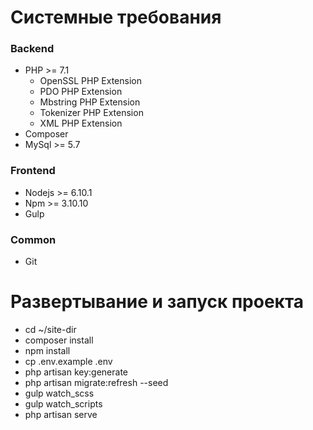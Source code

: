 # Системные требования

### Backend
- PHP >= 7.1
    - OpenSSL PHP Extension
    - PDO PHP Extension
    - Mbstring PHP Extension
    - Tokenizer PHP Extension
    - XML PHP Extension
- Composer
- MySql >= 5.7

### Frontend
- Nodejs >= 6.10.1
- Npm >= 3.10.10
- Gulp

### Common
- Git

# Развертывание и запуск проекта

- cd ~/site-dir
- composer install
- npm install
- cp .env.example .env
- php artisan key:generate
- php artisan migrate:refresh --seed
- gulp watch_scss
- gulp watch_scripts
- php artisan serve